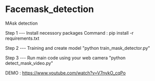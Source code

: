 # Facemask_detection
MAsk detection

Step 1 --- Install necessory packages
Command : pip install -r requirements.txt

Step 2  --- Training and create model
"python train_mask_detector.py"

Step 3  --- Run main code using your web camera
"python detect_mask_video.py"

DEMO : https://www.youtube.com/watch?v=V7nykO_cqPo
